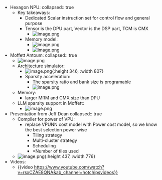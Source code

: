 - Hexagon NPU:
  collapsed:: true
	- Key takeaways:
		- Dedicated Scalar instruction set for control flow and general purpose
		- Tensor is the DPU part, Vector is the DSP part, TCM is CMX
			- ![image.png](../assets/image_1693448072235_0.png)
		- Memory model:
			- ![image.png](../assets/image_1693448740995_0.png)
			- ![image.png](../assets/image_1693448843748_0.png)
- Moffett Antoum:
  collapsed:: true
	- ![image.png](../assets/image_1693449358089_0.png)
	- Architecture simulator:
		- ![image.png](../assets/image_1693449597576_0.png){:height 346, :width 807}
		- Sparsity acceleration:
			- The sparsity ratio and bank size is programable
			- ![image.png](../assets/image_1693449886327_0.png)
	- Memory:
		- larger MRM and CMX size than DPU
	- LLM sparsity support in Moffett:
		- ![image.png](../assets/image_1693450374483_0.png)
- Presentation from Jeff Dean
  collapsed:: true
	- Compiler for power of VPU:
		- replace VPUNN cost model with Power cost model, so we know the best selection power wise
			- Tiling strategy
			- Multi-cluster strategy
			- Scheduling
			- *Number of tiles used
	- ![image.png](../assets/image_1693469680476_0.png){:height 437, :width 776}
- Videos:
	- {{video https://www.youtube.com/watch?v=rsxCZAE8QNA&ab_channel=hotchipsvideos}}
